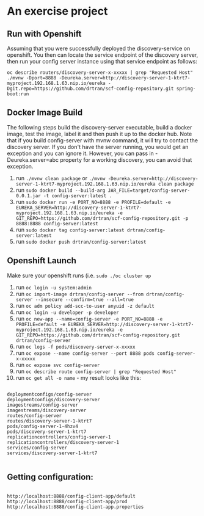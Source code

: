 # An exercise project 

## Run with Openshift

Assuming that you were successfully deployed the discovery-service on openshift. You then can locate the service endpoint of the discovery server, then run your config server instance using that service endpoint as follows:

```
oc describe routers/discovery-server-x-xxxxx | grep "Requested Host"
./mvnw -Dport=8888 -Deureka.server=http://discovery-server-1-ktrt7-myproject.192.168.1.63.nip.io/eureka -Dgit.repo=https://github.com/drtran/scf-config-repository.git spring-boot:run
```

## Docker Image Build

The following steps build the discovery-server executable, build a docker image, test the image, label it and then push it up to the docker hub. Note that if you build config-server with mvnw command, it will try to contact the discovery server. If you don't have the server running, you would get an exception and you can ignore it. However, you can pass in -Deureka.server=abc property for a working discovery, you can avoid that exception.

1. run `./mvnw clean package` or `./mvnw -Deureka.server=http://discovery-server-1-ktrt7-myproject.192.168.1.63.nip.io/eureka clean package`
2. run `sudo docker build --build-arg JAR_FILE=target/config-server-0.0.1.jar -t config-server:latest .`
3. run `sudo docker run -e PORT_NO=8888 -e PROFILE=default -e EUREKA_SERVER=http://discovery-server-1-ktrt7-myproject.192.168.1.63.nip.io/eureka -e GIT_REPO=https://github.com/drtran/scf-config-repository.git -p 8888:8888 config-server:latest`
4. run `sudo docker tag config-server:latest drtran/config-server:latest`
5. run `sudo docker push drtran/config-server:latest`

## Openshift Launch

Make sure your openshift runs (i.e. `sudo ./oc cluster up`

1. run `oc login -u system:admin`
2. run `oc import-image drtran/config-server --from drtran/config-server --insecure --confirm=true --all=true`
3. run `oc adm policy add-scc-to-user anyuid -z default`
4. run `oc login -u developer -p developer`
5. run `oc new-app --name=config-server -e PORT_NO=8888 -e PROFILE=default -e EUREKA_SERVER=http://discovery-server-1-ktrt7-myproject.192.168.1.63.nip.io/eureka -e GIT_REPO=https://github.com/drtran/scf-config-repository.git drtran/config-server`
6. run `oc logs -f pods/discovery-server-x-xxxxx`
7. run `oc expose --name config-server --port 8888 pods config-server-x-xxxxx`
8. run `oc expose svc config-server`
9. run `oc describe route config-server | grep "Requested Host"`
10. run `oc get all -o name` - my result looks like this:

```

deploymentconfigs/config-server
deploymentconfigs/discovery-server
imagestreams/config-server
imagestreams/discovery-server
routes/config-server
routes/discovery-server-1-ktrt7
pods/config-server-1-4hzv4
pods/discovery-server-1-ktrt7
replicationcontrollers/config-server-1
replicationcontrollers/discovery-server-1
services/config-server
services/discovery-server-1-ktrt7


```

## Getting configuration:

```

http://localhost:8888/config-client-app/default
http://localhost:8888/config-client-app/prod
http://localhost:8888/config-client-app.properties

```











